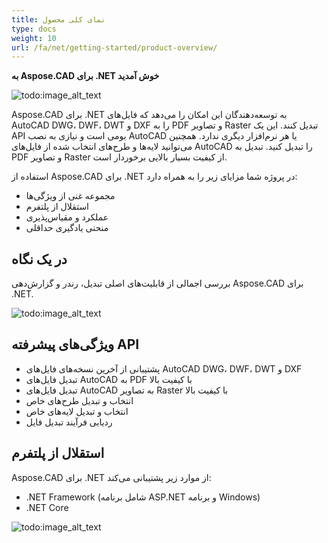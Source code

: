 ```yaml
---
title: نمای کلی محصول
type: docs
weight: 10
url: /fa/net/getting-started/product-overview/
---
```


**به Aspose.CAD برای .NET خوش آمدید**

![todo:image_alt_text](/_assets/home_1.png)

Aspose.CAD برای .NET به توسعه‌دهندگان این امکان را می‌دهد که فایل‌های AutoCAD DWG، DWF، DWT و DXF را به PDF و تصاویر Raster تبدیل کنند. این یک API بومی است و نیازی به نصب AutoCAD یا هر نرم‌افزار دیگری ندارد. همچنین می‌توانید لایه‌ها و طرح‌های انتخاب شده از فایل‌های AutoCAD را تبدیل کنید. تبدیل به PDF و تصاویر Raster از کیفیت بسیار بالایی برخوردار است.

استفاده از Aspose.CAD برای .NET در پروژه شما مزایای زیر را به همراه دارد:

- مجموعه غنی از ویژگی‌ها
- استقلال از پلتفرم
- عملکرد و مقیاس‌پذیری
- منحنی یادگیری حداقلی




## **در یک نگاه**
بررسی اجمالی از قابلیت‌های اصلی تبدیل، رندر و گزارش‌دهی Aspose.CAD برای .NET.

![todo:image_alt_text](/_assets/net/product-overview_2.png)
## **ویژگی‌های پیشرفته API**
- پشتیبانی از آخرین نسخه‌های فایل‌های AutoCAD DWG، DWF، DWT و DXF
- تبدیل فایل‌های AutoCAD به PDF با کیفیت بالا
- تبدیل فایل‌های AutoCAD به تصاویر Raster با کیفیت بالا
- انتخاب و تبدیل طرح‌های خاص
- انتخاب و تبدیل لایه‌های خاص
- ردیابی فرآیند تبدیل فایل
## **استقلال از پلتفرم**
Aspose.CAD برای .NET از موارد زیر پشتیبانی می‌کند:

- .NET Framework (شامل برنامه ASP.NET و برنامه Windows)
- .NET Core

![todo:image_alt_text](/_assets/net/product-overview_3.png)
